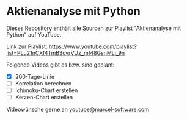 # Aktienanalyse mit Python
Dieses Repository enthält alle Sourcen zur Playlist "Aktienanalyse mit Python" auf YouTube. 

Link zur Playlist: https://www.youtube.com/playlist?list=PLu21nCXf4TmB3cvrVUz_mf48GsnMLi_9n

Folgende Videos gibt es bzw. sind geplant:
- [x] 200-Tage-Linie
- [ ] Korrelation berechnen
- [ ] Ichimoku-Chart erstellen
- [ ] Kerzen-Chart erstellen

Videowünsche gerne an youtube@marcel-software.com
